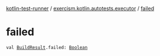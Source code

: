 [kotlin-test-runner](../index.md) / [exercism.kotlin.autotests.executor](index.md) / [failed](./failed.md)

# failed

`val `[`BuildResult`](-build-result/index.md)`.failed: `[`Boolean`](https://kotlinlang.org/api/latest/jvm/stdlib/kotlin/-boolean/index.html)